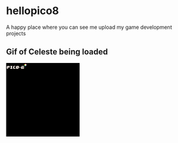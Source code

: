 # hellopico8
A happy place where you can see me upload my game development projects
<br>
<h2>Gif of Celeste being loaded</h2>
<img src="images/celeste p8_0.gif" alt="Gif of Celeste from Pico8 website loading" width="200" height="200">
